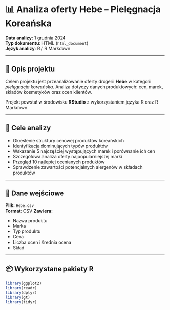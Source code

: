 # 📊 Analiza oferty Hebe – Pielęgnacja Koreańska

**Data analizy**: 1 grudnia 2024  
**Typ dokumentu**: HTML (`html_document`)  
**Język analizy**: R / R Markdown  

---

## 📝 Opis projektu

Celem projektu jest przeanalizowanie oferty drogerii **Hebe** w kategorii _pielęgnacja koreańska_. Analiza dotyczy danych produktowych: cen, marek, składów kosmetyków oraz ocen klientów.  

Projekt powstał w środowisku **RStudio** z wykorzystaniem języka R oraz R Markdown.  

---

## 🎯 Cele analizy

- Określenie struktury cenowej produktów koreańskich
- Identyfikacja dominujących typów produktów
- Wskazanie 5 najczęściej występujących marek i porównanie ich cen
- Szczegółowa analiza oferty najpopularniejszej marki
- Przegląd 10 najlepiej ocenianych produktów
- Sprawdzenie zawartości potencjalnych alergenów w składach produktów

---

## 📂 Dane wejściowe

**Plik:** `Hebe.csv`  
**Format:** CSV
**Zawiera:**  
- Nazwa produktu  
- Marka  
- Typ produktu  
- Cena  
- Liczba ocen i średnia ocena  
- Skład 

---

## 📦 Wykorzystane pakiety R

```r
library(ggplot2)
library(readr)
library(dplyr)
library(gt)
library(tidyr)
